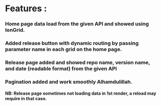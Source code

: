 # Features :
### Home page data load from the given API and showed using IonGrid.
### Added release button with dynamic routing by passing parameter name in each grid on the home page.
### Release page added and showed repo name, version name, and date (readable format) from the given API
### Pagination added and work smoothly Alhamdulillah.
#### NB: Release page sometimes not loading data in 1st render, a reload may require in that case.
